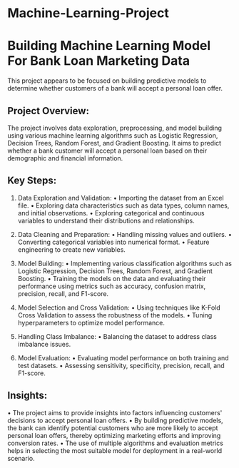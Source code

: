 # Machine-Learning-Project
# Building Machine Learning Model For Bank Loan Marketing Data 

This project appears to be focused on building predictive models to determine whether customers of a bank will accept a personal loan offer.

## Project Overview:
The project involves data exploration, preprocessing, and model building using various machine learning algorithms such as Logistic Regression, Decision Trees, Random Forest, and Gradient Boosting. It aims to predict whether a bank customer will accept a personal loan based on their demographic and financial information.

## Key Steps:

1. Data Exploration and Validation: 
• Importing the dataset from an Excel file.
• Exploring data characteristics such as data types, column names, and initial observations.
• Exploring categorical and continuous variables to understand their distributions and relationships.

2. Data Cleaning and Preparation:
• Handling missing values and outliers.
• Converting categorical variables into numerical format.
• Feature engineering to create new variables.

3. Model Building:
• Implementing various classification algorithms such as Logistic Regression, Decision Trees, Random Forest, and Gradient Boosting.
• Training the models on the data and evaluating their performance using metrics such as accuracy, confusion matrix, precision, recall, and F1-score.

4. Model Selection and Cross Validation:
• Using techniques like K-Fold Cross Validation to assess the robustness of the models.
• Tuning hyperparameters to optimize model performance.

5. Handling Class Imbalance:
• Balancing the dataset to address class imbalance issues.

6. Model Evaluation:
• Evaluating model performance on both training and test datasets.
• Assessing sensitivity, specificity, precision, recall, and F1-score.

## Insights:
• The project aims to provide insights into factors influencing customers' decisions to accept personal loan offers.
• By building predictive models, the bank can identify potential customers who are more likely to accept personal loan offers, thereby optimizing marketing efforts and improving conversion rates.
• The use of multiple algorithms and evaluation metrics helps in selecting the most suitable model for deployment in a real-world scenario.
